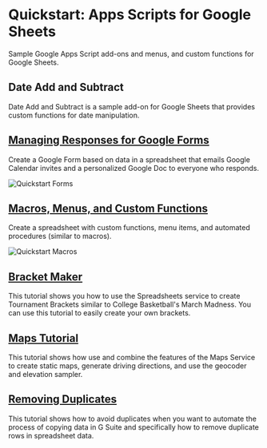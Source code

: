 # Quickstart: Apps Scripts for Google Sheets

Sample Google Apps Script add-ons and menus, and custom functions for Google Sheets.

## Date Add and Subtract

Date Add and Subtract is a sample add-on for Google Sheets that provides custom functions for date manipulation.

## [Managing Responses for Google Forms](https://developers.google.com/apps-script/quickstart/forms)

Create a Google Form based on data in a spreadsheet that emails Google Calendar invites and a personalized Google Doc to everyone who responds.

![Quickstart Forms](https://developers.google.com/apps-script/images/quickstart-forms.png)

## [Macros, Menus, and Custom Functions](https://developers.google.com/apps-script/quickstart/macros)

Create a spreadsheet with custom functions, menu items, and automated procedures (similar to macros).

![Quickstart Macros](https://developers.google.com/apps-script/images/quickstart-macros.png)

## [Bracket Maker](https://developers.google.com/apps-script/articles/bracket_maker)

This tutorial shows you how to use the Spreadsheets service to create Tournament Brackets similar to College Basketball's March Madness. You can use this tutorial to easily create your own brackets.

## [Maps Tutorial](https://developers.google.com/apps-script/articles/maps_tutorial)

This tutorial shows how use and combine the features of the Maps Service to create static maps, generate driving directions, and use the geocoder and elevation sampler.

## [Removing Duplicates](https://developers.google.com/apps-script/articles/removing_duplicates)

This tutorial shows how to avoid duplicates when you want to automate the process of copying data in G Suite and specifically how to remove duplicate rows in spreadsheet data.
